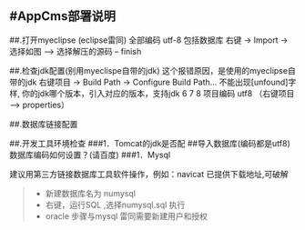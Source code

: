 #AppCms部署说明
---------------------------
##.打开myeclipse (eclipse雷同)   全部编码 utf-8 包括数据库
右键 ->  Import -> 选择如图 –> 选择解压的源码 – finish
  
##.检查jdk配置(别用myeclispe自带的jdk)
这个报错原因，是使用的myeclipse自带的jdk
右键项目 -> Build Path -> Configure Build Path... 
不能出现[unfound]字样, 你的jdk哪个版本，引入对应的版本，支持jdk 6 7 8
项目编码 utf8  （右键项目 –> properties）
 
##.数据库链接配置
 
##.开发工具环境检查
###1．Tomcat的jdk是否配
##导入数据库(编码都是utf8) 数据库编码如何设置？(请百度)
###1．Mysql
 
建议用第三方链接数据库工具软件操作，例如：navicat 已提供下载地址,可破解
> * 新建数据库名为 numysql 
> * 右键，运行SQL ,选择numysql.sql 执行 
> * oracle  步骤与mysql 雷同需要新建用户和授权
 

